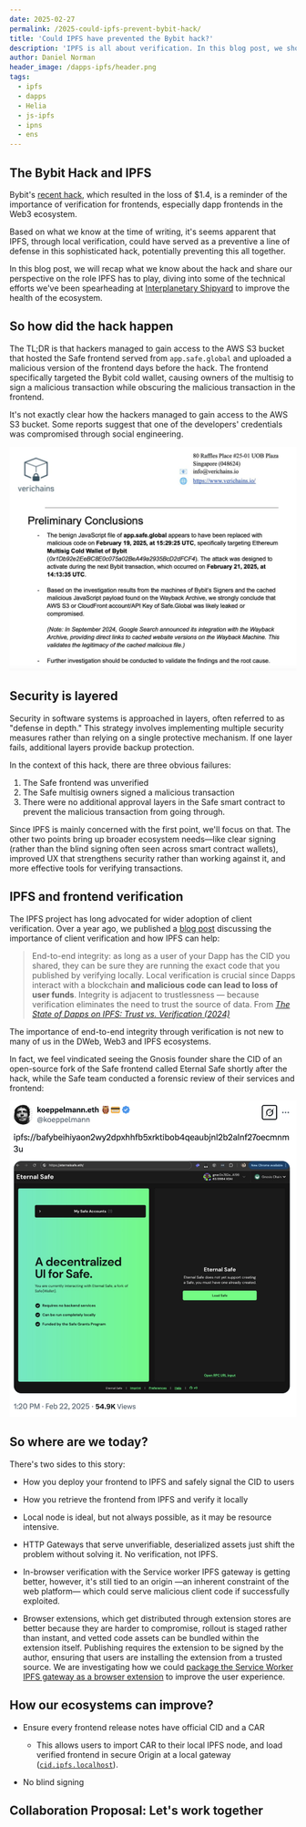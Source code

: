 ```yaml
---
date: 2025-02-27
permalink: /2025-could-ipfs-prevent-bybit-hack/
title: 'Could IPFS have prevented the Bybit hack?'
description: 'IPFS is all about verification. In this blog post, we show '
author: Daniel Norman
header_image: /dapps-ipfs/header.png
tags:
  - ipfs
  - dapps
  - Helia
  - js-ipfs
  - ipns
  - ens
---
```


## The Bybit Hack and IPFS

Bybit's [recent hack](https://www.reuters.com/technology/cybersecurity/cryptos-biggest-hacks-heists-after-15-billion-theft-bybit-2025-02-24/), which resulted in the loss of $1.4, is a reminder of the importance of verification for frontends, especially dapp frontends in the Web3 ecosystem.

Based on what we know at the time of writing, it's seems apparent that IPFS, through local verification, could have served as a preventive a line of defense in this sophisticated hack, potentially preventing this all together.

In this blog post, we will recap what we know about the hack and share our perspective on the role IPFS has to play, diving into some of the technical efforts we've been spearheading at [Interplanetary Shipyard](https://ipshipyard.com/) to improve the health of the ecosystem.

## So how did the hack happen

The TL;DR is that hackers managed to gain access to the AWS S3 bucket that hosted the Safe frontend served from `app.safe.global` and uploaded a malicious version of the frontend days before the hack. The frontend specifically targeted the Bybit cold wallet, causing owners of the multisig to sign a malicious transaction while obscuring the malicious transaction in the frontend.

It's not exactly clear how the hackers managed to gain access to the AWS S3 bucket. Some reports suggest that one of the developers' credentials was compromised through social engineering.

![conclusions about the Bybit hack](../assets/bybit-hack/conclusions.jpeg)

## Security is layered

Security in software systems is approached in layers, often referred to as "defense in depth." This strategy involves implementing multiple security measures rather than relying on a single protective mechanism. If one layer fails, additional layers provide backup protection.

In the context of this hack, there are three obvious failures:

1. The Safe frontend was unverified
2. The Safe multisig owners signed a malicious transaction
3. There were no additional approval layers in the Safe smart contract to prevent the malicious transaction from going through.

Since IPFS is mainly concerned with the first point, we'll focus on that. The other two points bring up broader ecosystem needs—like clear signing (rather than the blind signing often seen across smart contract wallets), improved UX that strengthens security rather than working against it, and more effective tools for verifying transactions.

## IPFS and frontend verification

The IPFS project has long advocated for wider adoption of client verification. Over a year ago, we published a [blog post](https://blog.ipfs.tech/dapps-ipfs/) discussing the importance of client verification and how IPFS can help:

> End-to-end integrity: as long as a user of your Dapp has the CID you shared, they can be sure they are running the exact code that you published by verifying locally. Local verification is crucial since Dapps interact with a blockchain **and malicious code can lead to loss of user funds**. Integrity is adjacent to trustlessness — because verification eliminates the need to trust the source of data.
> From [_The State of Dapps on IPFS: Trust vs. Verification (2024)_](https://blog.ipfs.tech/dapps-ipfs/)

The importance of end-to-end integrity through verification is not new to many of us in the DWeb, Web3 and IPFS ecosystems.

In fact, we feel vindicated seeing the Gnosis founder share the CID of an open-source fork of the Safe frontend called Eternal Safe shortly after the hack, while the Safe team conducted a forensic review of their services and frontend:

![Gnosis founder sharing the CID of the open-source fork of the Safe frontend](../assets/bybit-hack/eternal-tweet.png)

## So where are we today?

There's two sides to this story:
- How you deploy your frontend to IPFS and safely signal the CID to users
- How you retrieve the frontend from IPFS and verify it locally

- Local node is ideal, but not always possible, as it may be resource intensive.
- HTTP Gateways that serve unverifiable, deserialized assets just shift the problem without solving it. No verification, not IPFS.
- In-browser verification with the Service worker IPFS gateway is getting better, however, it's still tied to an origin —an inherent constraint of the web platform— which could serve malicious client code if successfully exploited.
- Browser extensions, which get distributed through extension stores are better because they are harder to compromise, rollout is staged rather than instant, and vetted code assets can be bundled within the extension itself. Publishing requires the extension to be signed by the author, ensuring that users are installing the extension from a trusted source. We are investigating how we could [package the Service Worker IPFS gateway as a browser extension](https://github.com/ipfs/in-web-browsers/issues/212) to improve the user experience.

## How our ecosystems can improve?

- Ensure every frontend release notes have official CID and a CAR
  - This allows users to import CAR to their local IPFS node, and load verified  frontend in secure Origin at a local gateway ([`cid.ipfs.localhost`](https://specs.ipfs.tech/http-gateways/subdomain-gateway/)).

- No blind signing

## Collaboration Proposal: Let's work together
